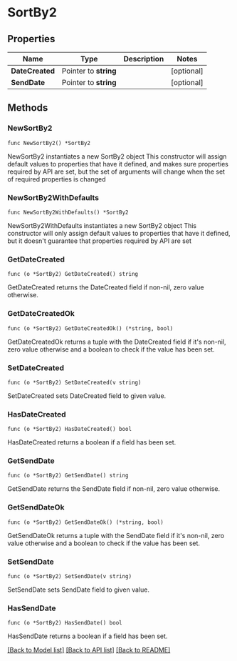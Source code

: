 # SortBy2

## Properties

Name | Type | Description | Notes
------------ | ------------- | ------------- | -------------
**DateCreated** | Pointer to **string** |  | [optional] 
**SendDate** | Pointer to **string** |  | [optional] 

## Methods

### NewSortBy2

`func NewSortBy2() *SortBy2`

NewSortBy2 instantiates a new SortBy2 object
This constructor will assign default values to properties that have it defined,
and makes sure properties required by API are set, but the set of arguments
will change when the set of required properties is changed

### NewSortBy2WithDefaults

`func NewSortBy2WithDefaults() *SortBy2`

NewSortBy2WithDefaults instantiates a new SortBy2 object
This constructor will only assign default values to properties that have it defined,
but it doesn't guarantee that properties required by API are set

### GetDateCreated

`func (o *SortBy2) GetDateCreated() string`

GetDateCreated returns the DateCreated field if non-nil, zero value otherwise.

### GetDateCreatedOk

`func (o *SortBy2) GetDateCreatedOk() (*string, bool)`

GetDateCreatedOk returns a tuple with the DateCreated field if it's non-nil, zero value otherwise
and a boolean to check if the value has been set.

### SetDateCreated

`func (o *SortBy2) SetDateCreated(v string)`

SetDateCreated sets DateCreated field to given value.

### HasDateCreated

`func (o *SortBy2) HasDateCreated() bool`

HasDateCreated returns a boolean if a field has been set.

### GetSendDate

`func (o *SortBy2) GetSendDate() string`

GetSendDate returns the SendDate field if non-nil, zero value otherwise.

### GetSendDateOk

`func (o *SortBy2) GetSendDateOk() (*string, bool)`

GetSendDateOk returns a tuple with the SendDate field if it's non-nil, zero value otherwise
and a boolean to check if the value has been set.

### SetSendDate

`func (o *SortBy2) SetSendDate(v string)`

SetSendDate sets SendDate field to given value.

### HasSendDate

`func (o *SortBy2) HasSendDate() bool`

HasSendDate returns a boolean if a field has been set.


[[Back to Model list]](../README.md#documentation-for-models) [[Back to API list]](../README.md#documentation-for-api-endpoints) [[Back to README]](../README.md)


